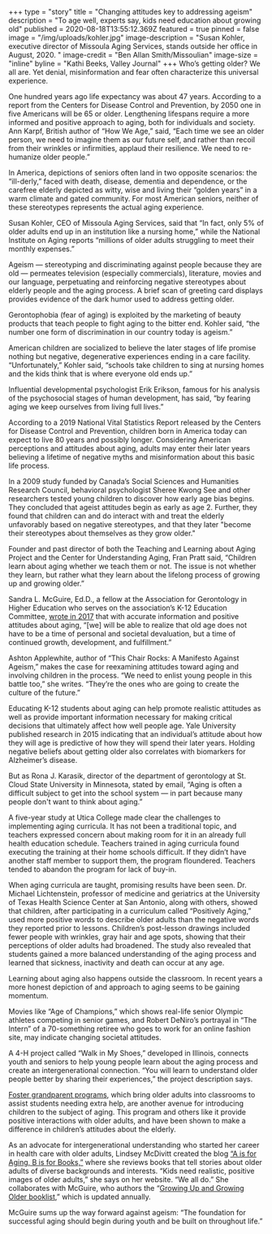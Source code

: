+++
type = "story"
title = "Changing attitudes key to addressing ageism"
description = "To age well, experts say, kids need education about growing old"
published = 2020-08-18T13:55:12.369Z
featured = true
pinned = false
image = "/img/uploads/kohler.jpg"
image-description = "Susan Kohler, executive director of Missoula Aging Services, stands outside her office in August, 2020. "
image-credit = "Ben Allan Smith/Missoulian"
image-size = "inline"
byline = "Kathi Beeks, Valley Journal"
+++
Who’s getting older? We all are. Yet denial, misinformation and fear often characterize this universal experience.

One hundred years ago life expectancy was about 47 years. According to a report from the Centers for Disease Control and Prevention, by 2050 one in five Americans will be 65 or older. Lengthening lifespans require a more informed and positive approach to aging, both for individuals and society. Ann Karpf, British author of “How We Age,” said, “Each time we see an older person, we need to imagine them as our future self, and rather than recoil from their wrinkles or infirmities, applaud their resilience. We need to re-humanize older people.”

In America, depictions of seniors often land in two opposite scenarios: the “ill-derly,” faced with death, disease, dementia and dependence, or the carefree elderly depicted as witty, wise and living their “golden years” in a warm climate and gated community. For most American seniors, neither of these stereotypes represents the actual aging experience.

Susan Kohler, CEO of Missoula Aging Services, said that “In fact, only 5% of older adults end up in an institution like a nursing home,” while the National Institute on Aging reports “millions of older adults struggling to meet their monthly expenses.”

Ageism — stereotyping and discriminating against people because they are old — permeates television (especially commercials), literature, movies and our language, perpetuating and reinforcing negative stereotypes about elderly people and the aging process. A brief scan of greeting card displays provides evidence of the dark humor used to address getting older.

Gerontophobia (fear of aging) is exploited by the marketing of beauty products that teach people to fight aging to the bitter end. Kohler said, “the number one form of discrimination in our country today is ageism.”

American children are socialized to believe the later stages of life promise nothing but negative, degenerative experiences ending in a care facility. “Unfortunately,” Kohler said, “schools take children to sing at nursing homes and the kids think that is where everyone old ends up.”

Influential developmental psychologist Erik Erikson, famous for his analysis of the psychosocial stages of human development, has said, “by fearing aging we keep ourselves from living full lives.”

According to a 2019 National Vital Statistics Report released by the Centers for Disease Control and Prevention, children born in America today can expect to live 80 years and possibly longer. Considering American perceptions and attitudes about aging, adults may enter their later years believing a lifetime of negative myths and misinformation about this basic life process.

In a 2009 study funded by Canada’s Social Sciences and Humanities Research Council, behavioral psychologist Sheree Kwong See and other researchers tested young children to discover how early age bias begins. They concluded that ageist attitudes begin as early as age 2. Further, they found that children can and do interact with and treat the elderly unfavorably based on negative stereotypes, and that they later "become their stereotypes about themselves as they grow older."

Founder and past director of both the Teaching and Learning about Aging Project and the Center for Understanding Aging, Fran Pratt said, “Children learn about aging whether we teach them or not. The issue is not whether they learn, but rather what they learn about the lifelong process of growing up and growing older.”

Sandra L. McGuire, Ed.D., a fellow at the Association for Gerontology in Higher Education who serves on the association’s K-12 Education Committee, [wrote in 2017](https://www.scirp.org/journal/paperinformation.aspx?paperid=71806) that with accurate information and positive attitudes about aging, “\[we] will be able to realize that old age does not have to be a time of personal and societal devaluation, but a time of continued growth, development, and fulfillment.”

Ashton Applewhite, author of “This Chair Rocks: A Manifesto Against Ageism,” makes the case for reexamining attitudes toward aging and involving children in the process. “We need to enlist young people in this battle too,” she writes. “They’re the ones who are going to create the culture of the future.”

Educating K-12 students about aging can help promote realistic attitudes as well as provide important information necessary for making critical decisions that ultimately affect how well people age. Yale University published research in 2015 indicating that an individual’s attitude about how they will age is predictive of how they will spend their later years. Holding negative beliefs about getting older also correlates with biomarkers for Alzheimer’s disease.

But as Rona J. Karasik, director of the department of gerontology at St. Cloud State University in Minnesota, stated by email, “Aging is often a difficult subject to get into the school system — in part because many people don't want to think about aging.”

A five-year study at Utica College made clear the challenges to implementing aging curricula. It has not been a traditional topic, and teachers expressed concern about making room for it in an already full health education schedule. Teachers trained in aging curricula found executing the training at their home schools difficult. If they didn’t have another staff member to support them, the program floundered. Teachers tended to abandon the program for lack of buy-in.

When aging curricula are taught, promising results have been seen. Dr. Michael Lichtenstein, professor of medicine and geriatrics at the University of Texas Health Science Center at San Antonio, along with others, showed that children, after participating in a curriculum called “Positively Aging,” used more positive words to describe older adults than the negative words they reported prior to lessons. Children’s post-lesson drawings included fewer people with wrinkles, gray hair and age spots, showing that their perceptions of older adults had broadened. The study also revealed that students gained a more balanced understanding of the aging process and learned that sickness, inactivity and death can occur at any age.

Learning about aging also happens outside the classroom. In recent years a more honest depiction of and approach to aging seems to be gaining momentum.

Movies like “Age of Champions,” which shows real-life senior Olympic athletes competing in senior games, and Robert DeNiro’s portrayal in “The Intern” of a 70-something retiree who goes to work for an online fashion site, may indicate changing societal attitudes.

A 4-H project called “Walk in My Shoes,” developed in Illinois, connects youth and seniors to help young people learn about the aging process and create an intergenerational connection. “You will learn to understand older people better by sharing their experiences,” the project description says.

[Foster grandparent programs](https://montanafourthestate.org/graying-pains/gp-bringing-knowledge-and-comfort-to-the-classroom/), which bring older adults into classrooms to assist students needing extra help, are another avenue for introducing children to the subject of aging. This program and others like it provide positive interactions with older adults, and have been shown to make a difference in children’s attitudes about the elderly.

As an advocate for intergenerational understanding who started her career in health care with older adults, Lindsey McDivitt created the blog [“A is for Aging, B is for Books,”](https://www.lindseymcdivitt.com/blog/) where she reviews books that tell stories about older adults of diverse backgrounds and interests. “Kids need realistic, positive images of older adults,” she says on her website. “We all do.” She collaborates with McGuire, who authors the “[Growing Up and Growing Older booklist](https://library.lmunet.edu/ld.php?content_id=53491784),” which is updated annually.

McGuire sums up the way forward against ageism: “The foundation for successful aging should begin during youth and be built on throughout life.”